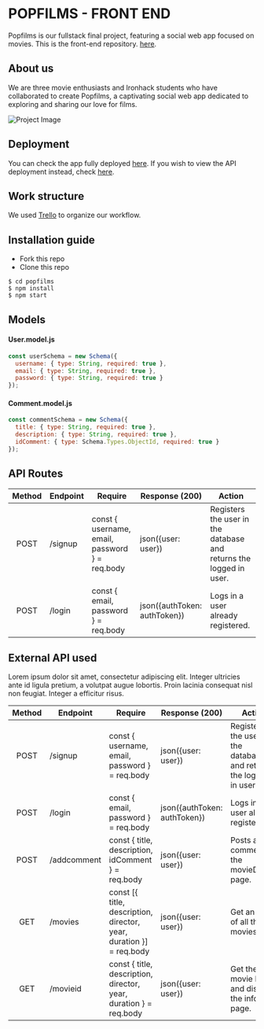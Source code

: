 <h1>
POPFILMS - FRONT END
</h1> 

Popfilms is our fullstack final project, featuring a social web app focused on movies. This is the front-end repository.  [here](https://github.com/michseixas/popfilms-server).

## About us
We are three movie enthusiasts and Ironhack students who have collaborated to create Popfilms, a captivating social web app dedicated to exploring and sharing our love for films.

![Project Image](https://t4.ftcdn.net/jpg/01/45/03/99/360_F_145039942_TlScPbqEWiBMPpfSyJyhBBCPcr1l52dP.jpg "Project Image")

## Deployment
You can check the app fully deployed [here](https://www.cactuscoleccion.com/). If you wish to view the API deployment instead, check [here](https://www.cactuscoleccion.com/).

## Work structure
We used [Trello](https://trello.com/home) to organize our workflow.

## Installation guide
- Fork this repo
- Clone this repo 

```shell
$ cd popfilms
$ npm install
$ npm start
```

## Models
#### User.model.js
```js
const userSchema = new Schema({
  username: { type: String, required: true },
  email: { type: String, required: true },
  password: { type: String, required: true }
});
```
#### Comment.model.js
```js
const commentSchema = new Schema({
  title: { type: String, required: true },
  description: { type: String, required: true },
  idComment: { type: Schema.Types.ObjectId, required: true }
});
```


## API Routes
| Method | Endpoint                    | Require                                             | Response (200)                                                        | Action                                                                    |
| :----: | --------------------------- | --------------------------------------------------- |---------------------------------------------------------------------- | ------------------------------------------------------------------------- |
| POST   | /signup                     | const { username, email, password } = req.body      | json({user: user})                                                    | Registers the user in the database and returns the logged in user.        |
| POST   | /login                      | const { email, password } = req.body                | json({authToken: authToken})                                          | Logs in a user already registered.                                        |

## External API used

Lorem ipsum dolor sit amet, consectetur adipiscing elit. Integer ultricies ante id ligula pretium, a volutpat augue lobortis. Proin lacinia consequat nisl non feugiat. Integer a efficitur risus.

| Method | Endpoint                    | Require                                             | Response (200)                                                        | Action                                                                    |
| :----: | --------------------------- | --------------------------------------------------- |---------------------------------------------------------------------- | ------------------------------------------------------------------------- |
| POST   | /signup                     | const { username, email, password } = req.body      | json({user: user})                                                    | Registers the user in the database and returns the logged in user.        |
| POST   | /login                      | const { email, password } = req.body                | json({authToken: authToken})                                          | Logs in a user already registered.                                        |
| POST   | /addcomment                     | const { title, description, idComment } = req.body      | json({user: user})                                                    | Posts a comment in the movieDetails page.       |
| GET   | /movies                     | const [{ title, description, director, year, duration }] = req.body      | json({user: user})                                                    | Get an array of all the movies     |
| GET   | /movieid                     | const { title, description, director, year, duration } = req.body      | json({user: user})                                                    | Get the movie by ID and display the info in a page.     |
